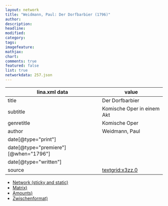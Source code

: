 ```yaml
---
layout: network
title: "Weidmann, Paul: Der Dorfbarbier (1796)"
author:
description:
headline:
modified:
category:
tags:
imagefeature: 
mathjax: 
chart: 
comments: true
featured: false
list: true
networkdata: 257.json
---
```

lina.xml data  | value
------------- | -------------
title|Der Dorfbarbier
subtitle|Komische Oper in einem Akt
genretitle|Komische Oper
author|Weidmann, Paul
date[@type="print"]|
date[@type="premiere"][@when="1796"]|
date[@type="written"]|
source|[textgrid:x3zz.0](https://textgridlab.org/1.0/tgcrud-public/rest/textgrid:x3zz.0/data)



* [Network (sticky and static)](/linas/network257)
* [Matrix)](/linas/matrix257)
* [Amounts)](/linas/amount257)
* [Zwischenformat)](/linas/lina257 )
